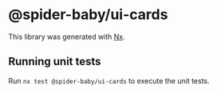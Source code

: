 # @spider-baby/ui-cards

This library was generated with [Nx](https://nx.dev).

## Running unit tests

Run `nx test @spider-baby/ui-cards` to execute the unit tests.
